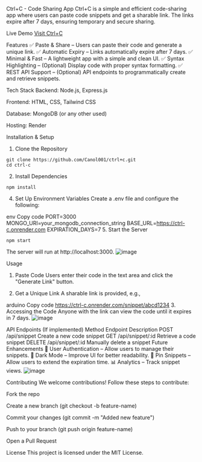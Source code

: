 Ctrl+C - Code Sharing App
Ctrl+C is a simple and efficient code-sharing app where users can paste code snippets and get a sharable link. The links expire after 7 days, ensuring temporary and secure sharing.

Live Demo
[Visit Ctrl+C](https://ctrl-c.onrender.com)


Features
✅ Paste & Share – Users can paste their code and generate a unique link.
✅ Automatic Expiry – Links automatically expire after 7 days.
✅ Minimal & Fast – A lightweight app with a simple and clean UI.
✅ Syntax Highlighting – (Optional) Display code with proper syntax formatting.
✅ REST API Support – (Optional) API endpoints to programmatically create and retrieve snippets.

Tech Stack
Backend: Node.js, Express.js

Frontend: HTML, CSS, Tailwind CSS

Database: MongoDB (or any other used)

Hosting: Render

Installation & Setup
1. Clone the Repository

```
git clone https://github.com/Canol001/ctrl+c.git
cd ctrl-c
```

2. Install Dependencies
```
npm install
```
4. Set Up Environment Variables
Create a .env file and configure the following:

env
Copy code
PORT=3000
MONGO_URI=your_mongodb_connection_string
BASE_URL=https://ctrl-c.onrender.com
EXPIRATION_DAYS=7
5. Start the Server
```
npm start
```
The server will run at http://localhost:3000.
![image](https://github.com/user-attachments/assets/421b1581-926b-441d-8a40-fe139a1923f9)

Usage
1. Paste Code
Users enter their code in the text area and click the "Generate Link" button.

2. Get a Unique Link
A sharable link is provided, e.g.,

arduino
Copy code
https://ctrl-c.onrender.com/snippet/abcd1234
3. Accessing the Code
Anyone with the link can view the code until it expires in 7 days.
![image](https://github.com/user-attachments/assets/adadf5d5-8d2a-427d-b710-3d8551e6fe33)

API Endpoints (If implemented)
Method	Endpoint	Description
POST	/api/snippet	Create a new code snippet
GET	/api/snippet/:id	Retrieve a code snippet
DELETE	/api/snippet/:id	Manually delete a snippet
Future Enhancements
🚀 User Authentication – Allow users to manage their snippets.
🎨 Dark Mode – Improve UI for better readability.
📌 Pin Snippets – Allow users to extend the expiration time.
📊 Analytics – Track snippet views.
![image](https://github.com/user-attachments/assets/27821cc8-b2f1-40a4-8f7a-58d03afb2500)

Contributing
We welcome contributions! Follow these steps to contribute:

Fork the repo

Create a new branch (git checkout -b feature-name)

Commit your changes (git commit -m "Added new feature")

Push to your branch (git push origin feature-name)

Open a Pull Request

License
This project is licensed under the MIT License.


